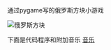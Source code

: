 通过pygame写的俄罗斯方块小游戏


![俄罗斯方块](https://github.com/kangjiehang/computational-physics_N2015301020076/blob/master/%E4%BF%84%E7%BD%97%E6%96%AF%E6%96%B9%E5%9D%97.gif)


下面是代码程序和附加音乐
[音乐](https://github.com/kangjiehang/computational-physics_N2015301020076/blob/master/tetrisc.mid)
